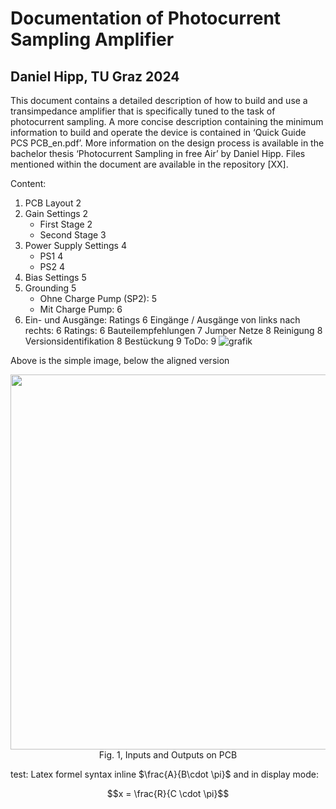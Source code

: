 # Documentation of Photocurrent Sampling Amplifier
## Daniel Hipp, TU Graz 2024
This document contains a detailed description of how to build and use a transimpedance amplifier that is specifically tuned to the task of photocurrent sampling. A more concise description containing the minimum information to build and operate the device is contained in ‘Quick Guide PCS PCB_en.pdf’.
More information on the design process is available in the bachelor thesis ‘Photocurrent Sampling in free Air’ by Daniel Hipp. Files mentioned within the document are available in the repository [XX].

Content:
1. PCB Layout	2
2. Gain Settings	2
   - First Stage	2
   - Second Stage	3
3. Power Supply Settings	4
   - PS1	4
   - PS2	4
4. Bias Settings	5
5. Grounding	5
   - Ohne Charge Pump (SP2):	5
   - Mit Charge Pump:	6
6. Ein- und Ausgänge: Ratings	6
Eingänge / Ausgänge von links nach rechts:	6
Ratings:	6
Bauteilempfehlungen	7
Jumper Netze	8
Reinigung	8
Versionsidentifikation	8
Bestückung	9
ToDo:	9
![grafik](https://github.com/user-attachments/assets/9bd4391b-f61f-48bb-a2c0-a7f8aa16fee4)

Above is the simple image, below the aligned version
<p align="center">
  <img src="https://github.com/user-attachments/assets/9bd4391b-f61f-48bb-a2c0-a7f8aa16fee4" width="600">
  <br>
  Fig. 1, Inputs and Outputs on PCB
</p>

test: Latex formel syntax inline $\frac{A}{B\cdot \pi}$ and in display mode: 
```math
x = \frac{R}{C \cdot \pi}
```
